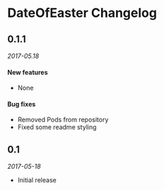 # DateOfEaster Changelog

## 0.1.1
_2017-05.18_

#### New features
* None

#### Bug fixes
* Removed Pods from repository
* Fixed some readme styling

## 0.1
_2017-05-18_

* Initial release
